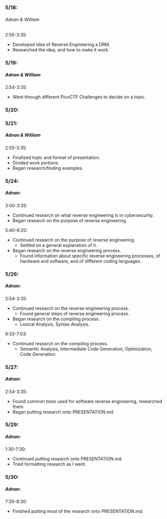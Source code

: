 ### 5/18:

###### Adnan & William
2:55-3:35:
  - Developed idea of Reverse Engineering a DRM.
  - Researched the idea, and how to make it work.

### 5/19:

##### Adnan & William
2:54-3:35:
  - Went through different PicoCTF Challenges to decide on a topic.

### 5/20:

### 5/21:

##### Adnan & William
2:55-3:35:
  - Finalized topic and format of presentation.
  - Divided work portions.
  - Began research/finding examples.

### 5/24:

##### Adnan:
3:00-3:35:
  - Continued research on what reverse engineering is in cybersecurity.
  - Began research on the purpose of reverse engineering.

5:40-6:20:
  - Continued research on the purpose of reverse engineering.
    - Settled on a general explanation of it.
  - Began research on the reverse engineering process.
    - Found information about specific reverse engineering processes, of hardware and software, and of different coding languages.

### 5/26:

##### Adnan:
2:54-3:35:
  - Continued research on the reverse engineering process.
    - Found general steps of reverse engineering process.
  - Began research on the compiling process.
    - Lexical Analysis, Syntax Analysis.

6:33-7:03:
  - Continued research on the compiling process.
    - Semantic Analysis, Intermediate Code Generation, Optimization, Code Generation.

### 5/27:

##### Adnan:
2:54-3:35:
  - Found common tools used for software reverse engineering, researched them.
  - Began putting research onto PRESENTATION.md.

### 5/29:

##### Adnan:
1:30-7:30:
  - Continued putting research onto PRESENTATION.md.
  - Tried formatting research as I went.

### 5/30:

##### Adnan:
7:30-8:30:
  - Finished putting most of the research onto PRESENTATION.md.

